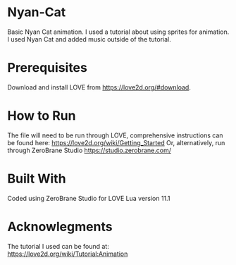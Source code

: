 # Nyan-Cat
Basic Nyan Cat animation. I used a tutorial about using sprites for animation. I used Nyan Cat and added music outside of the tutorial.

# Prerequisites
Download and install LOVE from https://love2d.org/#download. 

# How to Run
The file will need to be run through LOVE, comprehensive instructions can be found here: https://love2d.org/wiki/Getting_Started
Or, alternatively, run through ZeroBrane Studio https://studio.zerobrane.com/

# Built With
Coded using ZeroBrane Studio for LOVE Lua version 11.1

# Acknowlegments
The tutorial I used can be found at: https://love2d.org/wiki/Tutorial:Animation
